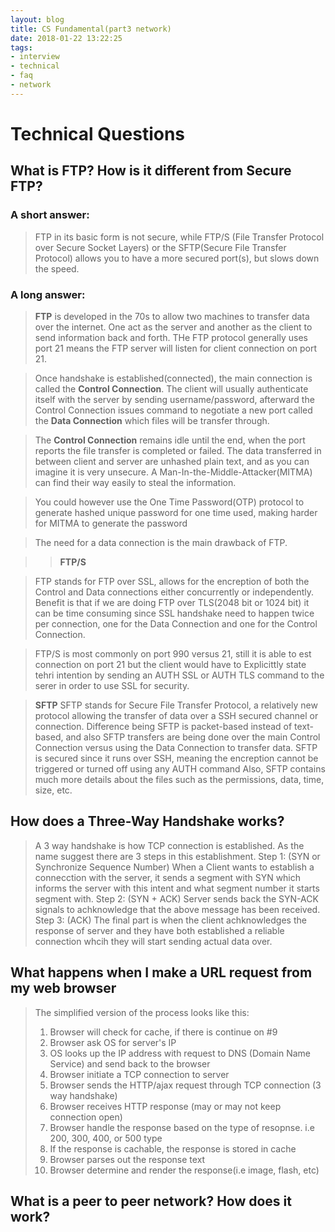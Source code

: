 ```yaml
---
layout: blog
title: CS Fundamental(part3 network)
date: 2018-01-22 13:22:25
tags:
- interview
- technical
- faq
- network
---
```


# Technical Questions

## What is FTP? How is it different from Secure FTP?
### A short answer:
>FTP in its basic form is not secure, while FTP/S (File Transfer Protocol over Secure Socket Layers) or the SFTP(Secure File Transfer Protocol) allows you to have a more secured port(s), but slows down the speed.
<!--more-->

### A long answer:
>**FTP** is developed in the 70s to allow two machines to transfer data over the internet. One act as the server and another as the client to send information back and forth. THe FTP protocol generally uses port 21 means the FTP server will listen for client connection on port 21.

>Once handshake is established(connected), the main connection is called the **Control Connection**. The client will usually authenticate itself with the server by sending username/password, afterward the Control Connection issues command to negotiate a new port called the **Data Connection** which files will be transfer through.

>The **Control Connection** remains idle until the end, when the port reports the file transfer is completed or failed. The data transferred in between client and server are unhashed plain text, and as you can imagine it is very unsecure. A Man-In-the-Middle-Attacker(MITMA) can find their way easily to steal the information.

>You could however use the One Time Password(OTP) protocol to generate hashed unique password for one time used, making harder for MITMA to generate the password

>The need for a data connection is the main drawback of FTP.

>>**FTP/S**

>FTP stands for FTP over SSL, allows for the encreption of both the Control and Data connections either concurrently or independently.
Benefit is that if we are doing FTP over TLS(2048 bit or 1024 bit) it can be time consuming since SSL handshake need to happen twice per connection, one for the Data Connection and one for the Control Connection.

>FTP/S is most commonly on port 990 versus 21, still it is able to est connection on port 21 but the client would have to Explicittly state tehri intention by sending an AUTH
SSL or AUTH TLS command to the serer in order to use SSL for security.

>**SFTP**
>SFTP stands for Secure File Transfer Protocol, a relatively new protocol allowing the transfer of data over a SSH secured channel or connection.
Difference being SFTP is packet-based instead of text-based, and also SFTP transfers are being done over the main Control Connection versus using the Data Connection to transfer data.
SFTP is secured since it runs over SSH, meaning the encreption cannot be triggered or turned off using any AUTH command
Also, SFTP contains much more details about the files such as the permissions, data, time, size, etc.

## How does a Three-Way Handshake works?
> A 3 way handshake is how TCP connection is established. As the name suggest there are 3 steps in this establishment.
> Step 1: (SYN or Synchronize Sequence Number) When a Client wants to establish a connecction with the server, it sends a segment with SYN which informs the server with this intent and what segment number it starts segment with.
> Step 2: (SYN + ACK) Server sends back the SYN-ACK signals to achknowledge that the above message has been received.
> Step 3: (ACK) The final part is when the client achknowledges the response of server and they have both established a reliable connection whcih they will start sending actual data over.

## What happens when I make a URL request from my web browser

> The simplified version of the process looks like this:
> 1. Browser will check for cache, if there is continue on #9
> 2. Browser ask OS for server's IP
> 3. OS looks up the IP address with request to DNS (Domain Name Service) and send back to the browser
> 4. Browser initiate a TCP connection to server
> 5. Browser sends the HTTP/ajax request through TCP connection (3 way handshake)
> 6. Browser receives HTTP response (may or may not keep connection open)
> 7. Browser handle the response based on the type of resopnse. i.e 200, 300, 400, or 500 type
> 8. If the response is cachable, the response is stored in cache
> 9. Browser parses out the response text
> 10. Browser determine and render the response(i.e image, flash, etc)
>

## What is a peer to peer network? How does it work?
